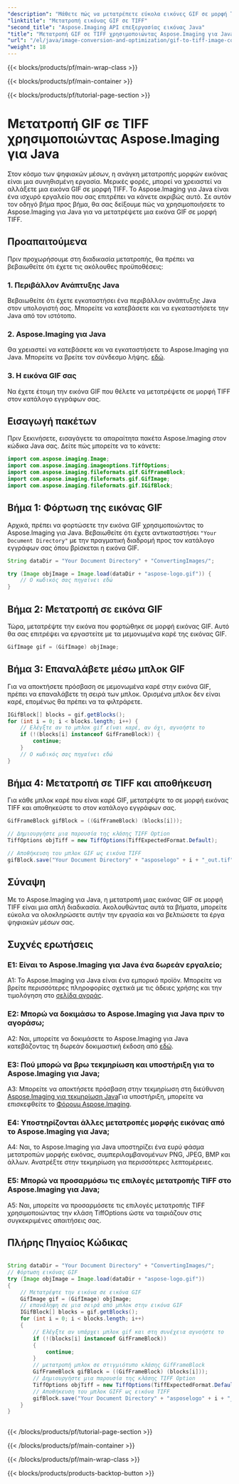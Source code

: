 ```yaml
---
"description": "Μάθετε πώς να μετατρέπετε εύκολα εικόνες GIF σε μορφή TIFF χρησιμοποιώντας το Aspose.Imaging για Java. Αυτός ο οδηγός βήμα προς βήμα θα σας βοηθήσει να ξεκινήσετε με αυτό το ισχυρό εργαλείο."
"linktitle": "Μετατροπή εικόνας GIF σε TIFF"
"second_title": "Aspose.Imaging API επεξεργασίας εικόνας Java"
"title": "Μετατροπή GIF σε TIFF χρησιμοποιώντας Aspose.Imaging για Java"
"url": "/el/java/image-conversion-and-optimization/gif-to-tiff-image-conversion/"
"weight": 18
---
```


{{< blocks/products/pf/main-wrap-class >}}

{{< blocks/products/pf/main-container >}}

{{< blocks/products/pf/tutorial-page-section >}}

# Μετατροπή GIF σε TIFF χρησιμοποιώντας Aspose.Imaging για Java

Στον κόσμο των ψηφιακών μέσων, η ανάγκη μετατροπής μορφών εικόνας είναι μια συνηθισμένη εργασία. Μερικές φορές, μπορεί να χρειαστεί να αλλάξετε μια εικόνα GIF σε μορφή TIFF. Το Aspose.Imaging για Java είναι ένα ισχυρό εργαλείο που σας επιτρέπει να κάνετε ακριβώς αυτό. Σε αυτόν τον οδηγό βήμα προς βήμα, θα σας δείξουμε πώς να χρησιμοποιήσετε το Aspose.Imaging για Java για να μετατρέψετε μια εικόνα GIF σε μορφή TIFF.

## Προαπαιτούμενα

Πριν προχωρήσουμε στη διαδικασία μετατροπής, θα πρέπει να βεβαιωθείτε ότι έχετε τις ακόλουθες προϋποθέσεις:

### 1. Περιβάλλον Ανάπτυξης Java

Βεβαιωθείτε ότι έχετε εγκαταστήσει ένα περιβάλλον ανάπτυξης Java στον υπολογιστή σας. Μπορείτε να κατεβάσετε και να εγκαταστήσετε την Java από τον ιστότοπο.

### 2. Aspose.Imaging για Java

Θα χρειαστεί να κατεβάσετε και να εγκαταστήσετε το Aspose.Imaging για Java. Μπορείτε να βρείτε τον σύνδεσμο λήψης. [εδώ](https://releases.aspose.com/imaging/java/).

### 3. Η εικόνα GIF σας

Να έχετε έτοιμη την εικόνα GIF που θέλετε να μετατρέψετε σε μορφή TIFF στον κατάλογο εγγράφων σας.

## Εισαγωγή πακέτων

Πριν ξεκινήσετε, εισαγάγετε τα απαραίτητα πακέτα Aspose.Imaging στον κώδικα Java σας. Δείτε πώς μπορείτε να το κάνετε:

```java
import com.aspose.imaging.Image;
import com.aspose.imaging.imageoptions.TiffOptions;
import com.aspose.imaging.fileformats.gif.GifFrameBlock;
import com.aspose.imaging.fileformats.gif.GifImage;
import com.aspose.imaging.fileformats.gif.IGifBlock;
```

## Βήμα 1: Φόρτωση της εικόνας GIF

Αρχικά, πρέπει να φορτώσετε την εικόνα GIF χρησιμοποιώντας το Aspose.Imaging για Java. Βεβαιωθείτε ότι έχετε αντικαταστήσει `"Your Document Directory"` με την πραγματική διαδρομή προς τον κατάλογο εγγράφων σας όπου βρίσκεται η εικόνα GIF.

```java
String dataDir = "Your Document Directory" + "ConvertingImages/";

try (Image objImage = Image.load(dataDir + "aspose-logo.gif")) {
    // Ο κωδικός σας πηγαίνει εδώ
}
```

## Βήμα 2: Μετατροπή σε εικόνα GIF

Τώρα, μετατρέψτε την εικόνα που φορτώθηκε σε μορφή εικόνας GIF. Αυτό θα σας επιτρέψει να εργαστείτε με τα μεμονωμένα καρέ της εικόνας GIF.

```java
GifImage gif = (GifImage) objImage;
```

## Βήμα 3: Επαναλάβετε μέσω μπλοκ GIF

Για να αποκτήσετε πρόσβαση σε μεμονωμένα καρέ στην εικόνα GIF, πρέπει να επαναλάβετε τη σειρά των μπλοκ. Ορισμένα μπλοκ δεν είναι καρέ, επομένως θα πρέπει να τα φιλτράρετε.

```java
IGifBlock[] blocks = gif.getBlocks();
for (int i = 0; i < blocks.length; i++) {
    // Ελέγξτε αν το μπλοκ gif είναι καρέ, αν όχι, αγνοήστε το
    if (!(blocks[i] instanceof GifFrameBlock)) {
        continue;
    }
    // Ο κωδικός σας πηγαίνει εδώ
}
```

## Βήμα 4: Μετατροπή σε TIFF και αποθήκευση

Για κάθε μπλοκ καρέ που είναι καρέ GIF, μετατρέψτε το σε μορφή εικόνας TIFF και αποθηκεύστε το στον κατάλογο εγγράφων σας.

```java
GifFrameBlock gifBlock = ((GifFrameBlock) (blocks[i]));

// Δημιουργήστε μια παρουσία της κλάσης TIFF Option
TiffOptions objTiff = new TiffOptions(TiffExpectedFormat.Default);

// Αποθήκευση του μπλοκ GIF ως εικόνα TIFF
gifBlock.save("Your Document Directory" + "asposelogo" + i + "_out.tif", objTiff);
```

## Σύναψη

Με το Aspose.Imaging για Java, η μετατροπή μιας εικόνας GIF σε μορφή TIFF είναι μια απλή διαδικασία. Ακολουθώντας αυτά τα βήματα, μπορείτε εύκολα να ολοκληρώσετε αυτήν την εργασία και να βελτιώσετε τα έργα ψηφιακών μέσων σας.

## Συχνές ερωτήσεις

### Ε1: Είναι το Aspose.Imaging για Java ένα δωρεάν εργαλείο;

A1: Το Aspose.Imaging για Java είναι ένα εμπορικό προϊόν. Μπορείτε να βρείτε περισσότερες πληροφορίες σχετικά με τις άδειες χρήσης και την τιμολόγηση στο [σελίδα αγοράς](https://purchase.aspose.com/buy).

### Ε2: Μπορώ να δοκιμάσω το Aspose.Imaging για Java πριν το αγοράσω;

A2: Ναι, μπορείτε να δοκιμάσετε το Aspose.Imaging για Java κατεβάζοντας τη δωρεάν δοκιμαστική έκδοση από [εδώ](https://releases.aspose.com/).

### Ε3: Πού μπορώ να βρω τεκμηρίωση και υποστήριξη για το Aspose.Imaging για Java;

A3: Μπορείτε να αποκτήσετε πρόσβαση στην τεκμηρίωση στη διεύθυνση [Aspose.Imaging για τεκμηρίωση Java](https://reference.aspose.com/imaging/java/)Για υποστήριξη, μπορείτε να επισκεφθείτε το [Φόρουμ Aspose.Imaging](https://forum.aspose.com/).

### Ε4: Υποστηρίζονται άλλες μετατροπές μορφής εικόνας από το Aspose.Imaging για Java;

A4: Ναι, το Aspose.Imaging για Java υποστηρίζει ένα ευρύ φάσμα μετατροπών μορφής εικόνας, συμπεριλαμβανομένων PNG, JPEG, BMP και άλλων. Ανατρέξτε στην τεκμηρίωση για περισσότερες λεπτομέρειες.

### Ε5: Μπορώ να προσαρμόσω τις επιλογές μετατροπής TIFF στο Aspose.Imaging για Java;

A5: Ναι, μπορείτε να προσαρμόσετε τις επιλογές μετατροπής TIFF χρησιμοποιώντας την κλάση TiffOptions ώστε να ταιριάζουν στις συγκεκριμένες απαιτήσεις σας.



## Πλήρης Πηγαίος Κώδικας
```java
		
String dataDir = "Your Document Directory" + "ConvertingImages/";
// Φόρτωση εικόνας GIF
try (Image objImage = Image.load(dataDir + "aspose-logo.gif"))
{
	// Μετατρέψτε την εικόνα σε εικόνα GIF
	GifImage gif = (GifImage) objImage;
	// επανάληψη σε μια σειρά από μπλοκ στην εικόνα GIF
	IGifBlock[] blocks = gif.getBlocks();
	for (int i = 0; i < blocks.length; i++)
	{
		// Ελέγξτε αν υπάρχει μπλοκ gif και στη συνέχεια αγνοήστε το
		if (!(blocks[i] instanceof GifFrameBlock))
		{
			continue;
		}
		// μετατροπή μπλοκ σε στιγμιότυπο κλάσης GifFrameBlock
		GifFrameBlock gifBlock = ((GifFrameBlock) (blocks[i]));
		// Δημιουργήστε μια παρουσία της κλάσης TIFF Option
		TiffOptions objTiff = new TiffOptions(TiffExpectedFormat.Default);
		// Αποθήκευση του μπλοκ GIFF ως εικόνα TIFF
		gifBlock.save("Your Document Directory" + "asposelogo" + i + "_out.tif", objTiff);
	}
}
		
```

{{< /blocks/products/pf/tutorial-page-section >}}

{{< /blocks/products/pf/main-container >}}

{{< /blocks/products/pf/main-wrap-class >}}

{{< blocks/products/products-backtop-button >}}